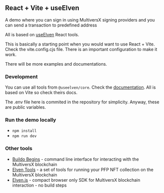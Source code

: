 ## React + Vite + useElven

A demo where you can sign in using MultiversX signing providers and you can send a transaction to predefined address

All is based on [useElven](https://www.useelven.com) React tools.

This is basically a starting point when you would want to use React + Vite. Check the vite.config.cjs file. There is an important configuration to make it work.

There will be more examples and documentations.

### Development

You can use all tools from `@useelven/core`. Check the [documentation](https://www.useelven.com/docs/getting-started.html).
All is based on Vite so check theirs docs.

The .env file here is commited in the repository for simplicity. Anyway, these are public variables.

### Run the demo locally

- `npm install`
- `npm run dev`

### Other tools
- [Buildo Begins](https://github.com/xdevguild/buildo-begins) - command line interface for interacting with the MultiversX blockchain
- [Elven Tools](https://www.elven.tools) - a set of tools for running your PFP NFT collection on the MultiversX blockchain
- [Elven.js](https://www.elvenjs.com) - compact browser only SDK for MultiversX blockchain interaction - no build steps 
